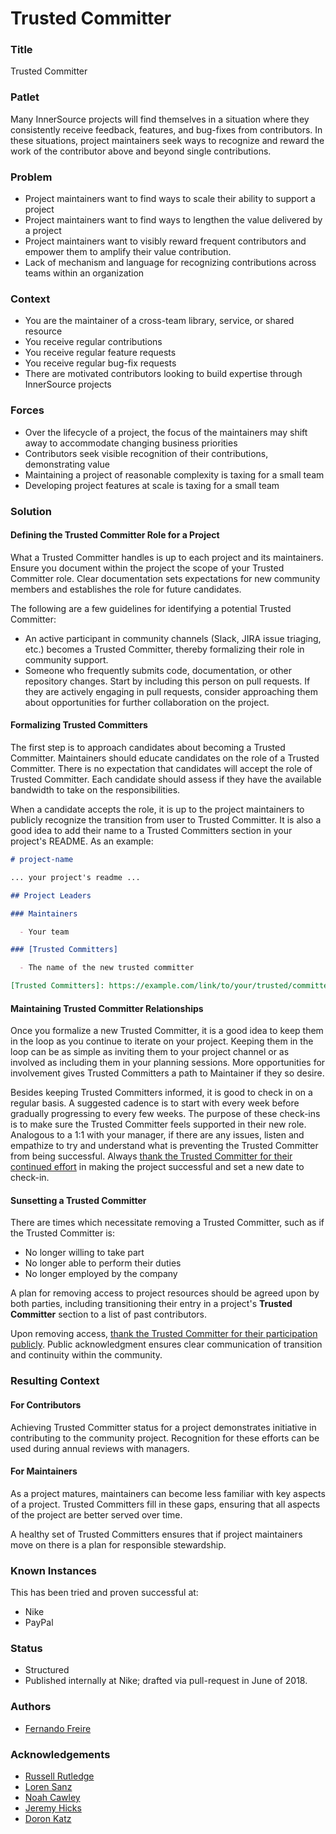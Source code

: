 # Trusted Committer

### Title

Trusted Committer

### Patlet

Many InnerSource projects will find themselves in a situation where they consistently receive feedback, features, and bug-fixes from contributors. In these situations, project maintainers seek ways to recognize and reward the work of the contributor above and beyond single contributions.

### Problem

* Project maintainers want to find ways to scale their ability to support a project
* Project maintainers want to find ways to lengthen the value delivered by a project
* Project maintainers want to visibly reward frequent contributors and empower them to amplify their value contribution.
* Lack of mechanism and language for recognizing contributions across teams within an organization

### Context

* You are the maintainer of a cross-team library, service, or shared resource
* You receive regular contributions
* You receive regular feature requests
* You receive regular bug-fix requests
* There are motivated contributors looking to build expertise through InnerSource projects

### Forces

* Over the lifecycle of a project, the focus of the maintainers may shift away to accommodate changing business priorities
* Contributors seek visible recognition of their contributions, demonstrating value
* Maintaining a project of reasonable complexity is taxing for a small team
* Developing project features at scale is taxing for a small team

### Solution

#### Defining the Trusted Committer Role for a Project

What a Trusted Committer handles is up to each project and its maintainers. Ensure you document within the project the scope of your Trusted Committer role. Clear documentation sets expectations for new community members and establishes the role for future candidates.

The following are a few guidelines for identifying a potential Trusted Committer:

* An active participant in community channels (Slack, JIRA issue triaging, etc.) becomes a Trusted Committer, thereby formalizing their role in community support.
* Someone who frequently submits code, documentation, or other repository changes. Start by including this person on pull requests. If they are actively engaging in pull requests, consider approaching them about opportunities for further collaboration on the project.

#### Formalizing Trusted Committers

The first step is to approach candidates about becoming a Trusted Committer. Maintainers should educate candidates on the role of a Trusted Committer. There is no expectation that candidates will accept the role of Trusted Committer. Each candidate should assess if they have the available bandwidth to take on the responsibilities.

When a candidate accepts the role, it is up to the project maintainers to publicly recognize the transition from user to Trusted Committer. It is also a good idea to add their name to a Trusted Committers section in your project's README. As an example:

```markdown
# project-name

... your project's readme ...

## Project Leaders

### Maintainers

  - Your team

### [Trusted Committers]

  - The name of the new trusted committer

[Trusted Committers]: https://example.com/link/to/your/trusted/committer/documentation.md
```

#### Maintaining Trusted Committer Relationships

Once you formalize a new Trusted Committer, it is a good idea to keep them in the loop as you continue to iterate on your project. Keeping them in the loop can be as simple as inviting them to your project channel or as involved as including them in your planning sessions. More opportunities for involvement gives Trusted Committers a path to Maintainer if they so desire.

Besides keeping Trusted Committers informed, it is good to check in on a regular basis. A suggested cadence is to start with every week before gradually progressing to every few weeks. The purpose of these check-ins is to make sure the Trusted Committer feels supported in their new role. Analogous to a 1:1 with your manager, if there are any issues, listen and empathize to try and understand what is preventing the Trusted Committer from being successful. Always [thank the Trusted Committer for their continued effort](../../../patterns/2-structured/praise-participants.md) in making the project successful and set a new date to check-in.

#### Sunsetting a Trusted Committer

There are times which necessitate removing a Trusted Committer, such as if the Trusted Committer is:

* No longer willing to take part
* No longer able to perform their duties
* No longer employed by the company

A plan for removing access to project resources should be agreed upon by both parties, including transitioning their entry in a project's **Trusted Committer** section to a list of past contributors.

Upon removing access, [thank the Trusted Committer for their participation publicly](../../../patterns/2-structured/praise-participants.md). Public acknowledgment ensures clear communication of transition and continuity within the community.

### Resulting Context

#### For Contributors

Achieving Trusted Committer status for a project demonstrates initiative in contributing to the community project. Recognition for these efforts can be used during annual reviews with managers.

#### For Maintainers

As a project matures, maintainers can become less familiar with key aspects of a project. Trusted Committers fill in these gaps, ensuring that all aspects of the project are better served over time.

A healthy set of Trusted Committers ensures that if project maintainers move on there is a plan for responsible stewardship.

### Known Instances

This has been tried and proven successful at:

* Nike
* PayPal

### Status

* Structured
* Published internally at Nike; drafted via pull-request in June of 2018.

### Authors

* [Fernando Freire](https://github.com/dogonthehorizon)

### Acknowledgements

* [Russell Rutledge](https://github.com/rrrutledge)
* [Loren Sanz](https://github.com/mrsanz)
* [Noah Cawley](https://github.com/utanapishtim)
* [Jeremy Hicks](https://github.com/greatestusername)
* [Doron Katz](https://github.com/doronkatz)
